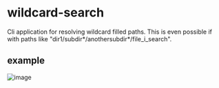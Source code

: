 # wildcard-search
Cli application for resolving wildcard filled paths.
This is even possible if with paths like "dir1/subdir*/anothersubdir*/file_i_search". 
## example

![image](https://user-images.githubusercontent.com/95578637/224540445-3144e657-e48b-49e0-b67c-6a4e5aa6cd9e.png=512x512)

